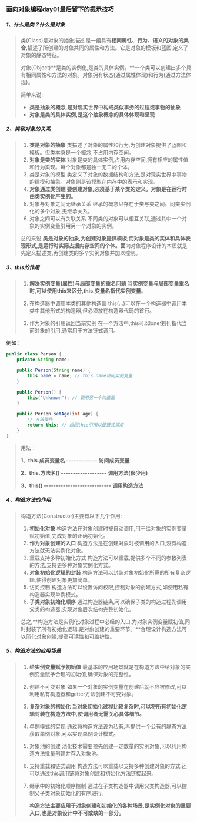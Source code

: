 ### 面向对象编程day01最后留下的提示技巧

##### 1、什么是类？什么是对象

> 类(Class)是对象的抽象描述,是一组具有**相同属性、行为、语义的对象的集合**,描述了所创建的对象共同的属性和方法。它是对象的模板和蓝图,定义了对象的静态特征。
>
> 对象(Object)**是类的实例化,是类的具体实例。**一个类可以创建出多个具有相同属性和方法的对象。对象拥有状态(通过属性体现)和行为(通过方法体现)。
>
> 简单来说:
>
> - **类是抽象的概念,是对现实世界中构成类似事务的过程或事物的抽象**
> - **对象是类的具体实例,是这个抽象概念的具体体现和呈现**

##### 2、类和对象的关系

> 1. **类是对象的抽象** 类描述了对象的属性和行为,为创建对象提供了蓝图和模板。但类本身是一个概念,不占用内存空间。
> 2. **对象是类的实体**
>     对象是类的具体实例,占用内存空间,拥有相应的属性值和行为实现。每个对象都是独一无二的个体。
> 3. 类是对象的模型 类定义了对象的数据结构和方法,是对现实世界中事物的建模和抽象。对象则是该模型在内存中的表示和实现。
> 4. **对象通过类创建 要创建对象,必须基于某个类的定义。对象是在运行时由类实例化产生的。**
> 5. 对象与对象之间无继承关系
>     继承的概念只存在于类与类之间。同类实例化的多个对象,无继承关系。
> 6. 对象之间可以有关联关系 不同类的对象可以相互关联,通过其中一个对象的实例变量引用另一个对象的实例。
>
> 总的来说,**类是对象的抽象,为创建对象提供模板;而对象是类的实体和具体表现形式,是运行时实际占据内存空间的个体。面**向对象程序设计的本质就是先定义描述类,再创建类的多个实例对象并加以控制。

##### 3、this的作用

> 1. **解决实例变量(属性)与局部变量的重名问题** 当**实例变量与局部变量重名时,可以使用this来区分,this.变量名指代实例变量**。
>
> 2. 在构造器中调用本类的其他构造器 this(...)可以在一个构造器中调用本类中其他形式的构造器,但必须放在构造器代码的首行。
>
> 3. 作为对象的引用返回当前实例 在一个方法中,this可以lone使用,指代当前对象的引用,通常用于方法链式调用。

例如：

```java
public class Person {
    private String name;
    
    public Person(String name) {
        this.name = name; // this.name访问实例变量
    }
    
    public Person() {
        this("Unknown"); // 调用另一个构造器
    }
    
    public Person setAge(int age) {
        // 方法操作
        return this; // 返回this引用以便链式调用
    }
}
```

> 用法：
>
> **1、this.成员变量名   -------------  访问成员变量**
>
> **2、this.方法名() -------------------  调用方法(很少用)**
>
> **3、this()   ----------------------------  调用构造方法**

##### 4、构造方法的作用

> 构造方法(Constructor)主要有以下几个作用:
>
> 1. **初始化对象** 构造方法在对象创建时被自动调用,用于给对象的实例变量赋初始值,完成对象的正确初始化。
> 2. **作为对象创建的入口** 构造方法是在创建对象时被调用的入口,没有构造方法就无法实例化对象。
> 3. 重载支持多种初始化方式 构造方法可以重载,提供多个不同的参数列表的方法,支持更多种对象实例化方式。
> 4. **对象初始化逻辑的封装** 构造方法可以封装对象初始化所需的所有复杂逻辑,使得创建对象更加简单。
> 5. 访问控制 构造方法可以设置访问权限,控制对象的创建方式,如使用私有构造器实现单例模式。
> 6. **子类对象初始化顺序** 通过构造器链条,可以确保子类的构造过程先调用父类的构造器,实现对象层次结构完整初始化。
>
> 总之,**构造方法是实例化对象过程中必经的入口,为对象实例变量赋初值,同时封装了所有初始化逻辑,是对象创建的重要环节。**合理设计构造方法可以简化对象创建,提高可读性和可维护性。

##### 5、构造方法的应用场景

> 1. **给实例变量赋予初始值** 最基本的应用场景就是在构造方法中给对象的实例变量赋予合理的初始值,确保对象的完整性。
>
> 2. 创建不可变对象 如果一个对象的实例变量在创建后就不应被修改,可以利用私有构造器和getter方法创建不可变对象。
>
> 3. **复杂对象的初始化 当对象初始化过程比较复杂时,可以将所有初始化逻辑封装在构造方法中,使调用者无需关心具体细节。**
>
> 4. 单例模式的实现 通过将构造方法设为私有,再提供一个公有的静态方法获取单例对象,可以实现单例设计模式。
>
> 5. 对象池的创建 池化技术需要预先创建一定数量的实例对象,可以利用构造方法批量创建并存入对象池。
>
> 6. 支持重载和链式调用 构造方法可以重载以支持多种创建对象的方式,还可以通过this调用链将对象创建和初始化方法链接起来。
>
> 7. 继承中的初始化顺序控制 通过在子类构造器中调用父类构造器,可以控制父子类对象初始化的有序进行。
>
>    **构造方法主要应用于对象创建和初始化的各种场景,是实例化对象的重要入口,也是对象设计中不可或缺的一部分。**